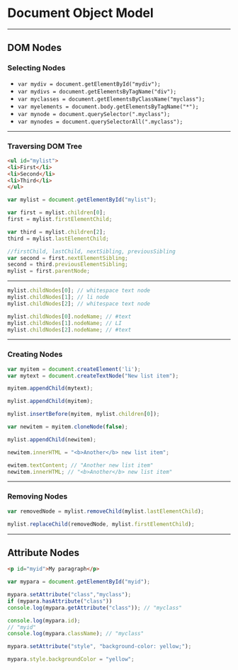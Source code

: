 # Document Object Model



---

## DOM Nodes

### Selecting Nodes

* `var mydiv = document.getElementById("mydiv");`
* `var mydivs = document.getElementsByTagName("div");`
* `var myclasses = document.getElementsByClassName("myclass");`
* `var myelements = document.body.getElementsByTagName("*");`
* `var mynode = document.querySelector(".myclass");`
* `var mynodes = document.querySelectorAll(".myclass");`

---

### Traversing DOM Tree

```html
<ul id="mylist">
<li>First</li>
<li>Second</li>
<li>Third</li>
</ul>
```

```javascript
var mylist = document.getElementById("mylist");

var first = mylist.children[0];
first = mylist.firstElementChild;

var third = mylist.children[2];
third = mylist.lastElementChild;

//firstChild, lastChild, nextSibling, previousSibling
var second = first.nextElementSibling;
second = third.previousElementSibling;
mylist = first.parentNode;
```

---

```javascript
mylist.childNodes[0]; // whitespace text node
mylist.childNodes[1]; // li node
mylist.childNodes[2]; // whitespace text node

mylist.childNodes[0].nodeName; // #text
mylist.childNodes[1].nodeName; // LI
mylist.childNodes[2].nodeName; // #text


```

---

### Creating Nodes

```javascript
var myitem = document.createElement('li');
var mytext = document.createTextNode("New list item");

myitem.appendChild(mytext);

mylist.appendChild(myitem);

mylist.insertBefore(myitem, mylist.children[0]);

var newitem = myitem.cloneNode(false);

mylist.appendChild(newitem);

newitem.innerHTML = "<b>Another</b> new list item";

ewitem.textContent; // "Another new list item"
newitem.innerHTML; // "<b>Another</b> new list item"

```

---

### Removing Nodes

```javascript
var removedNode = mylist.removeChild(mylist.lastElementChild);

mylist.replaceChild(removedNode, mylist.firstElementChild);


```

---

## Attribute Nodes

```html
<p id="myid">My paragraph</p>
```

```javascript
var mypara = document.getElementById("myid");

mypara.setAttribute("class","myclass");
if (mypara.hasAttribute("class"))
console.log(mypara.getAttribute("class")); // "myclass"

console.log(mypara.id);
// "myid"
console.log(mypara.className); // "myclass"

mypara.setAttribute("style", "background-color: yellow;");

mypara.style.backgroundColor = "yellow";



```

